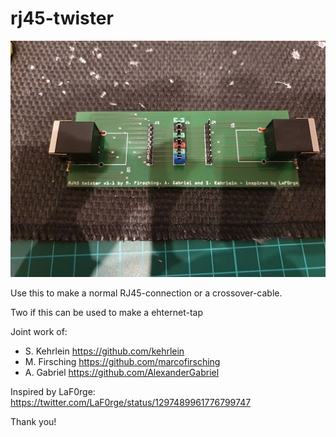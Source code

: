 # rj45-twister

![Image](image-v1.1.jpg?raw=true)

Use this to make a normal RJ45-connection or a crossover-cable.


Two if this can be used to make a ehternet-tap

Joint work of:
- S. Kehrlein https://github.com/kehrlein
- M. Firsching https://github.com/marcofirsching
- A. Gabriel https://github.com/AlexanderGabriel

Inspired by LaF0rge: https://twitter.com/LaF0rge/status/1297489961776799747

Thank you!